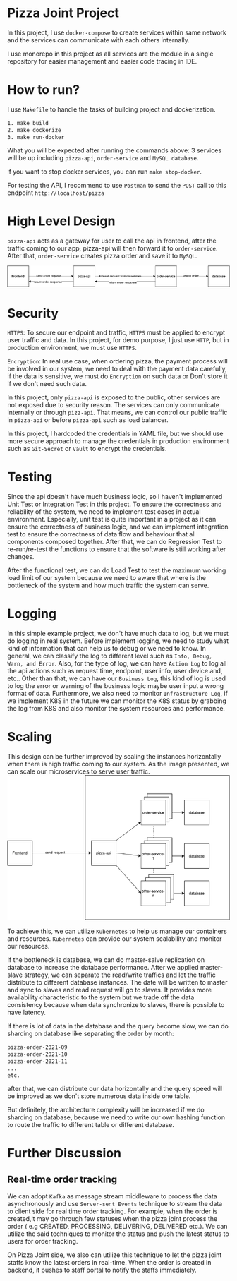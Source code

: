 # Pizza Joint Project

In this project, I use `docker-compose` to create services within same network and the services can communicate with each others internally.

I use monorepo in this project as all services are the module in a single repository for easier management and easier code tracing in IDE.

# How to run?

I use `Makefile` to handle the tasks of building project and dockerization.

```
1. make build
2. make dockerize
3. make run-docker
```

What you will be expected after running the commands above:
3 services will be up including `pizza-api`, `order-service` and `MySQL database`.

if you want to stop docker services, you can run `make stop-docker`.

For testing the API, I recommend to use `Postman` to send the `POST` call to this endpoint `http://localhost/pizza`
# High Level Design

`pizza-api` acts as a gateway for user to call the api in frontend, after the traffic coming to our app, pizza-api will then forward it to `order-service`. After that, `order-service` creates pizza order and save it to `MySQL`.

![flow-chart](arch/flow.png)

# Security

`HTTPS`: To secure our endpoint and traffic, `HTTPS` must be applied to encrypt user traffic and data. In this project, for demo purpose, I just use `HTTP`, but in production environment, we must use `HTTPS`.

`Encryption`: In real use case, when ordering pizza, the payment process will be involved in our system, we need to deal with the payment data carefully, if the data is sensitive, we must do `Encryption` on such data or Don't store it if we don't need such data.

In this project, only `pizza-api` is exposed to the public, other services are not exposed due to security reason. The services can only communicate internally or through `pizz-api`. That means, we can control our public traffic in `pizza-api` or before `pizza-api` such as load balancer.

In this project, I hardcoded the credentials in YAML file, but we should use more secure approach to manage the credentials in production environment such as `Git-Secret` or `Vault` to encrypt the credentials.

# Testing

Since the api doesn't have much business logic, so I haven't implemented Unit Test or Integration Test in this project. To ensure the correctness and reliability of the system, we need to implement test cases in actual environment. Especially, unit test is quite important in a project as it can
ensure the correctness of business logic, and we can implement integration test to ensure the correctness of data flow and behaviour that all components composed together. After that, we can do Regression Test to re-run/re-test the functions to ensure that the software is still working after
changes.

After the functional test, we can do Load Test to test the maximum working load limit of our system because we need to aware that where is the bottleneck of the system and how much traffic the system can serve.

# Logging

In this simple example project, we don't have much data to log, but we must do logging in real system. Before implement logging, we need to study what kind of information that can help us to debug or we need to know. In general, we can classify the log to different level such
as `Info, Debug, Warn, and Error`. Also, for the type of log, we can have `Action Log` to log all the api actions such as request time, endpoint, user info, user device and, etc.. Other than that, we can have our `Business Log`, this kind of log is used to log the error or warning of the business
logic maybe user input a wrong format of data. Furthermore, we also need to monitor `Infrastructure Log`, if we implement K8S in the future we can monitor the K8S status by grabbing the log from K8S and also monitor the system resources and performance.

# Scaling

This design can be further improved by scaling the instances horizontally when there is high traffic coming to our system. As the image presented, we can scale our microservices to serve user traffic.
![replicate-instances](arch/replicate.png)

To achieve this, we can utilize `Kubernetes` to help us manage our containers and resources.
`Kubernetes` can provide our system scalability and monitor our resources.

If the bottleneck is database, we can do master-salve replication on database to increase the database performance. After we applied master-slave strategy, we can separate the read/write traffics and let the traffic distribute to different database instances. The date will be written to master and
sync to slaves and read request will go to slaves. It provides more availability characteristic to the system but we trade off the data consistency because when data synchronize to slaves, there is possible to have latency.

If there is lot of data in the database and the query become slow, we can do sharding on database like separating the order by month:

```
pizza-order-2021-09
pizza-order-2021-10
pizza-order-2021-11
...
etc.
```

after that, we can distribute our data horizontally and the query speed will be improved as we don't store numerous data inside one table.

But definitely, the architecture complexity will be increased if we do sharding on database, because we need to write our own hashing function to route the traffic to different table or different database.

# Further Discussion

## Real-time order tracking

We can adopt `Kafka` as message stream middleware to process the data asynchronously and use `Server-sent Events` technique to stream the data to client side for real time order tracking. For example, when the order is created,it may go through few statuses when the pizza joint process the order (
e.g CREATED, PROCESSING, DELIVERING, DELIVERED etc.). We can utilize the said techniques to monitor the status and push the latest status to users for order tracking.

On Pizza Joint side, we also can utilize this technique to let the pizza joint staffs know the latest orders in real-time. When the order is created in backend, it pushes to staff portal to notify the staffs immediately. 

